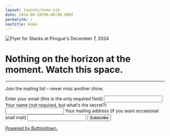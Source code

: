 ```yaml
---
layout: layouts/home.njk
date: 2024-06-18T00:00:00.000Z
permalink: /
navtitle: Home
---
```


![Flyer for Stacks at Pirogue's December 7, 2024](/static/img/flyers/stacks-dec-7-2024/stacks-flyer-pirogues-dec-7-2024.jpg)

# Nothing on the horizon at the moment. Watch this space.

-----

Join the mailing list &ndash; never miss another show.

<form
  action="https://buttondown.email/api/emails/embed-subscribe/thestacks"
  method="post"
  target="popupwindow"
  onsubmit="window.open('https://buttondown.email/thestacks?tag=july-12-13-2024', 'popupwindow')"
  class="embeddable-buttondown-form"
>
  <label for="bd-email">Enter your email (this is the only required field)</label>
  <input type="email" name="email" id="bd-email" />
  <label for="full_name">Your name (not required, but what's the secret?)</label>
  <input type="text" name="metadata__full_name" id="full_name" />
  <label for="mailing_address">Your mailing address (if you want occasional snail mail)</label>
  <input type="text" name="metadata__mailing_address" id="mailing_address" />
  <input type="submit" value="Subscribe" />
  <p>
    <a href="https://buttondown.email/refer/thestacks" target="_blank">Powered by Buttondown.</a>
  </p>
</form>
</div>